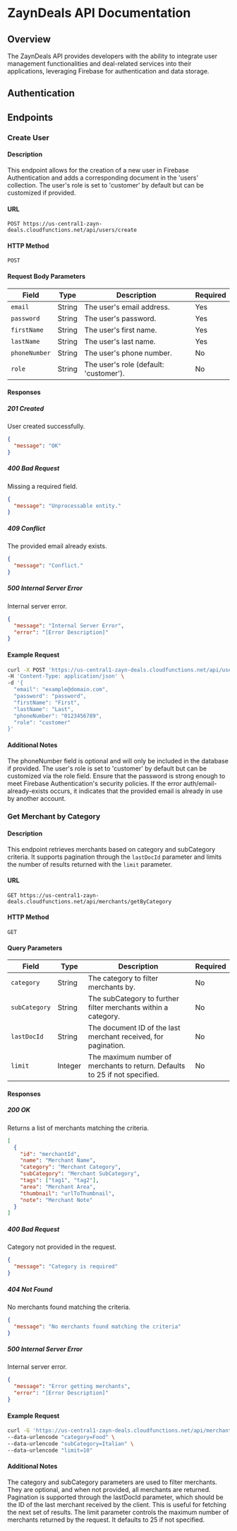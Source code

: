 # ZaynDeals API Documentation

## Overview

The ZaynDeals API provides developers with the ability to integrate user management functionalities and deal-related services into their applications, leveraging Firebase for authentication and data storage.

## Authentication

## Endpoints

### Create User

#### Description

This endpoint allows for the creation of a new user in Firebase Authentication and adds a corresponding document in the 'users' collection. The user's role is set to 'customer' by default but can be customized if provided.

#### URL

`POST https://us-central1-zayn-deals.cloudfunctions.net/api/users/create`

#### HTTP Method

`POST`

#### Request Body Parameters

| Field        | Type   | Description                                 | Required |
|--------------|--------|---------------------------------------------|----------|
| `email`      | String | The user's email address.                   | Yes      |
| `password`   | String | The user's password.                        | Yes      |
| `firstName`  | String | The user's first name.                      | Yes      |
| `lastName`   | String | The user's last name.                       | Yes      |
| `phoneNumber`| String | The user's phone number.                    | No       |
| `role`       | String | The user's role (default: 'customer').      | No       |

#### Responses

##### 201 Created

User created successfully.

```json
{
  "message": "OK"
}
```
##### 400 Bad Request

Missing a required field.

```json
{
  "message": "Unprocessable entity."
}
```
##### 409 Conflict

The provided email already exists.

```json
{
  "message": "Conflict."
}
```
##### 500 Internal Server Error

Internal server error.

```json
{
  "message": "Internal Server Error",
  "error": "[Error Description]"
}
```
#### Example Request

```bash
curl -X POST 'https://us-central1-zayn-deals.cloudfunctions.net/api/users/create' \
-H 'Content-Type: application/json' \
-d '{
  "email": "example@domain.com",
  "password": "password",
  "firstName": "First",
  "lastName": "Last",
  "phoneNumber": "0123456789",
  "role": "customer"
}'
```

#### Additional Notes

The phoneNumber field is optional and will only be included in the database if provided.
The user's role is set to 'customer' by default but can be customized via the role field.
Ensure that the password is strong enough to meet Firebase Authentication's security policies.
If the error auth/email-already-exists occurs, it indicates that the provided email is already in use by another account.


### Get Merchant by Category

#### Description

This endpoint retrieves merchants based on category and subCategory criteria. It supports pagination through the `lastDocId` parameter and limits the number of results returned with the `limit` parameter.

#### URL

`GET https://us-central1-zayn-deals.cloudfunctions.net/api/merchants/getByCategory`

#### HTTP Method

`GET`

#### Query Parameters

| Field         | Type    | Description                                             | Required |
|---------------|---------|---------------------------------------------------------|----------|
| `category`    | String  | The category to filter merchants by.                    | No       |
| `subCategory` | String  | The subCategory to further filter merchants within a category. | No       |
| `lastDocId`   | String  | The document ID of the last merchant received, for pagination. | No       |
| `limit`       | Integer | The maximum number of merchants to return. Defaults to 25 if not specified. | No       |

#### Responses

##### 200 OK

Returns a list of merchants matching the criteria.

```json
[
  {
    "id": "merchantId",
    "name": "Merchant Name",
    "category": "Merchant Category",
    "subCategory": "Merchant SubCategory",
    "tags": ["tag1", "tag2"],
    "area": "Merchant Area",
    "thumbnail": "urlToThumbnail",
    "note": "Merchant Note"
  }
]
```
##### 400 Bad Request

Category not provided in the request.

```json
{
  "message": "Category is required"
}
```
##### 404 Not Found

No merchants found matching the criteria.

```json
{
  "message": "No merchants found matching the criteria"
}
```
##### 500 Internal Server Error

Internal server error.

```json
{
  "message": "Error getting merchants",
  "error": "[Error Description]"
}
```
#### Example Request

```bash
curl -G 'https://us-central1-zayn-deals.cloudfunctions.net/api/merchants/getByCategory' \
--data-urlencode "category=Food" \
--data-urlencode "subCategory=Italian" \
--data-urlencode "limit=10"
```

#### Additional Notes

The category and subCategory parameters are used to filter merchants. They are optional, and when not provided, all merchants are returned.
Pagination is supported through the lastDocId parameter, which should be the ID of the last merchant received by the client. This is useful for fetching the next set of results.
The limit parameter controls the maximum number of merchants returned by the request. It defaults to 25 if not specified.

